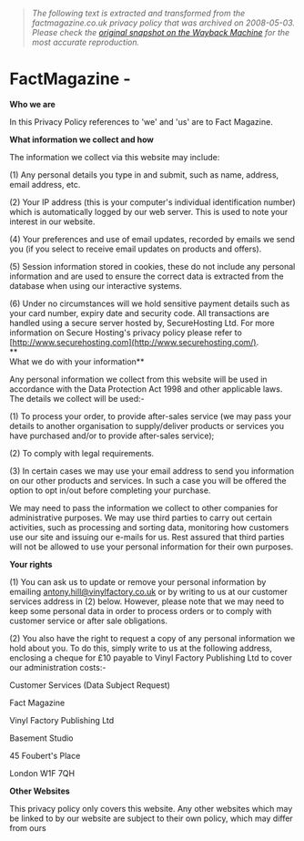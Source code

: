 > *The following text is extracted and transformed from the factmagazine.co.uk privacy policy that was archived on 2008-05-03. Please check the [original snapshot on the Wayback Machine](https://web.archive.org/web/20080503050141id_/http%3A//www.factmagazine.co.uk/index.php%3Foption%3Dcom_content%26task%3Dview%26id%3D93%26Itemid%3D45) for the most accurate reproduction.*

# FactMagazine -

**Who we are**

In this Privacy Policy references to 'we' and 'us' are to Fact Magazine. 

**What information we collect and how**

The information we collect via this website may include: 

(1) Any personal details you type in and submit, such as name, address, email address, etc. 

(2) Your IP address (this is your computer's individual identification number) which is automatically logged by our web server. This is used to note your interest in our website. 

(4) Your preferences and use of email updates, recorded by emails we send you (if you select to receive email updates on products and offers). 

(5) Session information stored in cookies, these do not include any personal information and are used to ensure the correct data is extracted from the database when using our interactive systems. 

(6) Under no circumstances will we hold sensitive payment details such as your card number, expiry date and security code. All transactions are handled using a secure server hosted by, SecureHosting Ltd. For more information on Secure Hosting's privacy policy please refer to [http://www.securehosting.com](http://www.securehosting.com/).   
**  
What we do with your information**

Any personal information we collect from this website will be used in accordance with the Data Protection Act 1998 and other applicable laws. The details we collect will be used:- 

(1) To process your order, to provide after-sales service (we may pass your details to another organisation to supply/deliver products or services you have purchased and/or to provide after-sales service); 

(2) To comply with legal requirements. 

(3) In certain cases we may use your email address to send you information on our other products and services. In such a case you will be offered the option to opt in/out before completing your purchase. 

We may need to pass the information we collect to other companies for administrative purposes. We may use third parties to carry out certain activities, such as processing and sorting data, monitoring how customers use our site and issuing our e-mails for us. Rest assured that third parties will not be allowed to use your personal information for their own purposes. 

**Your rights**

(1) You can ask us to update or remove your personal information by emailing [antony.hill@vinylfactory.co.uk](mailto:antony.hill@vinylfactory.co.uk) or by writing to us at our customer services address in (2) below. However, please note that we may need to keep some personal data in order to process orders or to comply with customer service or after sale obligations. 

(2) You also have the right to request a copy of any personal information we hold about you. To do this, simply write to us at the following address, enclosing a cheque for £10 payable to Vinyl Factory Publishing Ltd to cover our administration costs:- 

Customer Services (Data Subject Request)

Fact Magazine

Vinyl Factory Publishing Ltd

Basement Studio

45 Foubert's Place

London W1F 7QH 

**Other Websites**

This privacy policy only covers this website. Any other websites which may be linked to by our website are subject to their own policy, which may differ from ours
